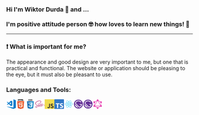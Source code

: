 ### Hi I'm Wiktor Durda 👋 and ... <br><br> I'm positive attitude person 🤓 how loves to learn new things! 🚀

***

### ❗ What is important for me?
The appearance and good design are very important to me, but one that is practical and functional. The website or application should be pleasing to the eye, but it must also be pleasant to use.

### Languages and Tools:

<img align="left" alt="Visual Studio Code" width="26px" src="https://github.com/WiktorDurda/WiktorDurda/blob/master/images/visual-studio-code.png?raw=true" />
<img align="left" alt="HTML5" width="26px" src="https://github.com/WiktorDurda/WiktorDurda/blob/master/images/html.png?raw=true" />
<img align="left" alt="CSS3" width="26px" src="https://github.com/WiktorDurda/WiktorDurda/blob/master/images/css.png?raw=true" />
<img align="left" alt="Sass" width="26px" src="https://github.com/WiktorDurda/WiktorDurda/blob/master/images/sass.png?raw=true" />
<img align="left" alt="JavaScript" width="26px" src="https://github.com/WiktorDurda/WiktorDurda/blob/master/images/javascript.png?raw=true" />
<img align="left" alt="TypeScript" width="26px" src="https://github.com/WiktorDurda/WiktorDurda/blob/master/images/typescript.png?raw=true" />
<img align="left" alt="React" width="26px" src="https://github.com/WiktorDurda/WiktorDurda/blob/master/images/react.png?raw=true" />
<img align="left" alt="NextJs" width="26px" src="https://github.com/WiktorDurda/WiktorDurda/blob/master/images/gatsby.png?raw=true" />
<img align="left" alt="Gatsby" width="26px" src="https://github.com/WiktorDurda/WiktorDurda/blob/master/images/gatsby.png?raw=true" />
<img align="left" alt="GraphQL" width="26px" src="https://github.com/WiktorDurda/WiktorDurda/blob/master/images/graphql.png?raw=true" />

<!--
**WiktorDurda/WiktorDurda** is a ✨ _special_ ✨ repository because its `README.md` (this file) appears on your GitHub profile.

Here are some ideas to get you started:

- 🔭 I’m currently working on ...
- 🌱 I’m currently learning ...
- 👯 I’m looking to collaborate on ...
- 🤔 I’m looking for help with ...
- 💬 Ask me about ...
- 📫 How to reach me: ...
- 😄 Pronouns: ...
- ⚡ Fun fact: ...
-->
